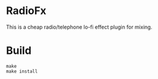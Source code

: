 # RadioFx

This is a cheap radio/telephone lo-fi effect plugin for mixing.

# Build

```
make
make install
```